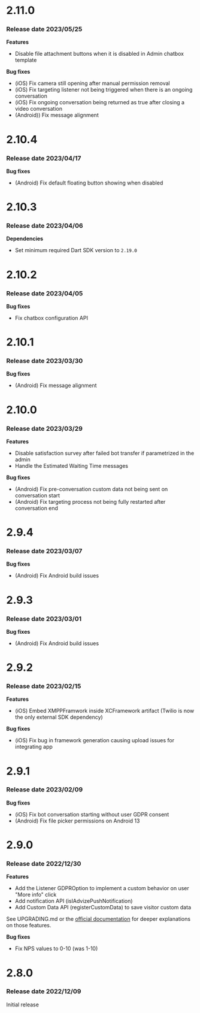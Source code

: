 # 2.11.0

### Release date 2023/05/25
**Features**

- Disable file attachment buttons when it is disabled in Admin chatbox template

**Bug fixes**

- (iOS) Fix camera still opening after manual permission removal
- (iOS) Fix targeting listener not being triggered when there is an ongoing conversation
- (iOS) Fix ongoing conversation being returned as true after closing a video conversation
- (Android)) Fix message alignment

# 2.10.4

### Release date 2023/04/17

**Bug fixes**

- (Android) Fix default floating button showing when disabled

# 2.10.3

### Release date 2023/04/06

**Dependencies**

- Set minimum required Dart SDK version to `2.19.0`

# 2.10.2

### Release date 2023/04/05

**Bug fixes**

- Fix chatbox configuration API

# 2.10.1

### Release date 2023/03/30

**Bug fixes**

- (Android) Fix message alignment

# 2.10.0

### Release date 2023/03/29

**Features**

- Disable satisfaction survey after failed bot transfer if parametrized in the admin
- Handle the Estimated Waiting Time messages

**Bug fixes**

- (Android) Fix pre-conversation custom data not being sent on conversation start
- (Android) Fix targeting process not being fully restarted after conversation end

# 2.9.4

### Release date 2023/03/07

**Bug fixes**

- (Android) Fix Android build issues

# 2.9.3

### Release date 2023/03/01

**Bug fixes**

- (Android) Fix Android build issues

# 2.9.2

### Release date 2023/02/15

**Features**

- (iOS) Embed XMPPFramwork inside XCFramework artifact (Twilio is now the only external SDK dependency)

**Bug fixes**

- (iOS) Fix bug in framework generation causing upload issues for integrating app

# 2.9.1

### Release date 2023/02/09

**Bug fixes**

- (iOS) Fix bot conversation starting without user GDPR consent
- (Android) Fix file picker permissions on Android 13

# 2.9.0

### Release date 2022/12/30

**Features**

- Add the Listener GDPROption to implement a custom behavior on user "More info" click
- Add notification API (isIAdvizePushNotification)
- Add Custom Data API (registerCustomData) to save visitor custom data

See UPGRADING.md or the [official documentation](https://developers.iadvize.com/documentation/mobile-sdk) for deeper explanations on those features.

**Bug fixes**

- Fix NPS values to 0-10 (was 1-10)

# 2.8.0

### Release date 2022/12/09

Initial release
